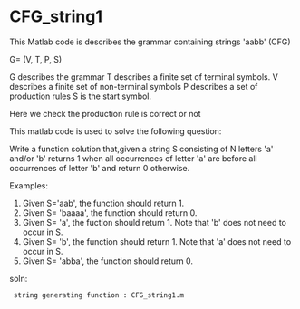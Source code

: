 # CFG_string1
This Matlab code is describes the grammar containing strings 'aabb' (CFG)

   G= (V, T, P, S)
  
   G describes the grammar
   T describes a finite set of terminal symbols.
   V describes a finite set of non-terminal symbols
   P describes a set of production rules
   S is the start symbol.
   
   Here we check the production rule is correct or not 

This matlab code is used to solve the following question:

Write a function solution that,given a string S consisting of N letters 'a' and/or 'b'
returns 1 when all occurrences of letter 'a' are before all occurrences of letter 'b' and 
return 0 otherwise.

Examples:

 1. Given S='aab', the function should return 1.
 2. Given S= 'baaaa', the function should return 0.
 3. Given S= 'a', the fuction should return 1. Note that 'b' does not need to occur in S.
 4. Given S= 'b', the function should return 1. Note that 'a' does not need to occur in S.
 5. Given S= 'abba', the function should return 0.
 
 soln: 
    
     string generating function : CFG_string1.m 
     
     


